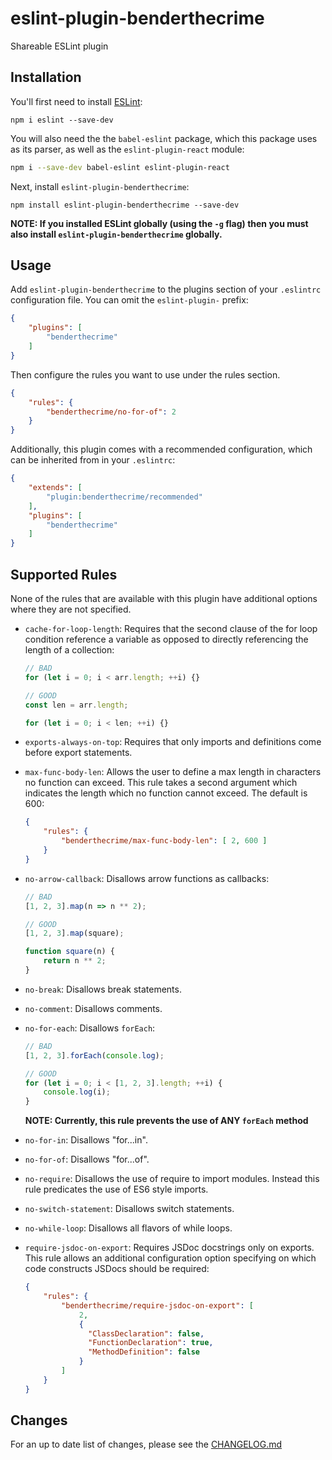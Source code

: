 # eslint-plugin-benderthecrime

Shareable ESLint plugin

## Installation

You'll first need to install [ESLint](http://eslint.org):
```
npm i eslint --save-dev
```

You will also need the the `babel-eslint` package, which this package uses as
its parser, as well as the `eslint-plugin-react` module:
```bash
npm i --save-dev babel-eslint eslint-plugin-react
```

Next, install `eslint-plugin-benderthecrime`:
```
npm install eslint-plugin-benderthecrime --save-dev
```

**NOTE: If you installed ESLint globally (using the `-g` flag) then you must also install `eslint-plugin-benderthecrime` globally.**

## Usage

Add `eslint-plugin-benderthecrime` to the plugins section of your `.eslintrc` configuration file. You can omit the `eslint-plugin-` prefix:
```json
{
    "plugins": [
        "benderthecrime"
    ]
}
```

Then configure the rules you want to use under the rules section.
```json
{
    "rules": {
        "benderthecrime/no-for-of": 2
    }
}
```

Additionally, this plugin comes with a recommended configuration, which can be inherited from in your `.eslintrc`:
```json
{
    "extends": [
        "plugin:benderthecrime/recommended"
    ],
    "plugins": [
        "benderthecrime"
    ]
}
```

## Supported Rules
None of the rules that are available with this plugin have additional options where they are not specified.

* `cache-for-loop-length`:
    Requires that the second clause of the for loop condition reference a variable as opposed to directly referencing the length of a collection:
    ```JavaScript
    // BAD
    for (let i = 0; i < arr.length; ++i) {}

    // GOOD
    const len = arr.length;

    for (let i = 0; i < len; ++i) {}
    ```

* `exports-always-on-top`:
    Requires that only imports and definitions come before export statements.

* `max-func-body-len`:
    Allows the user to define a max length in characters no function can exceed. This rule takes a second argument which indicates the length which no function cannot exceed. The default is 600:
    ```json
    {
        "rules": {
            "benderthecrime/max-func-body-len": [ 2, 600 ]
        }
    }
    ```

* `no-arrow-callback`:
    Disallows arrow functions as callbacks:
    ```JavaScript
    // BAD
    [1, 2, 3].map(n => n ** 2);

    // GOOD
    [1, 2, 3].map(square);

    function square(n) {
        return n ** 2;
    }
    ```

* `no-break`:
    Disallows break statements.

* `no-comment`:
    Disallows comments.

* `no-for-each`:
    Disallows `forEach`:
    ```JavaScript
    // BAD
    [1, 2, 3].forEach(console.log);

    // GOOD
    for (let i = 0; i < [1, 2, 3].length; ++i) {
        console.log(i);
    }
    ```

    **NOTE: Currently, this rule prevents the use of ANY `forEach` method**

* `no-for-in`:
    Disallows "for...in".

* `no-for-of`:
    Disallows "for...of".

* `no-require`:
    Disallows the use of require to import modules. Instead this rule predicates the use of ES6 style imports.

* `no-switch-statement`:
    Disallows switch statements.

* `no-while-loop`:
    Disallows all flavors of while loops.

* `require-jsdoc-on-export`:
    Requires JSDoc docstrings only on exports. This rule allows an additional configuration option specifying on which code constructs JSDocs should be required:
    ```json
    {
        "rules": {
            "benderthecrime/require-jsdoc-on-export": [
                2,
                {
                  "ClassDeclaration": false,
                  "FunctionDeclaration": true,
                  "MethodDefinition": false
                }
            ]
        }
    }
    ```

## Changes
For an up to date list of changes, please see the [CHANGELOG.md](https://github.com/benderthecrime/eslint-plugin-benderTheCrime/blob/master/CHANGELOG.md "CHANGELOG")